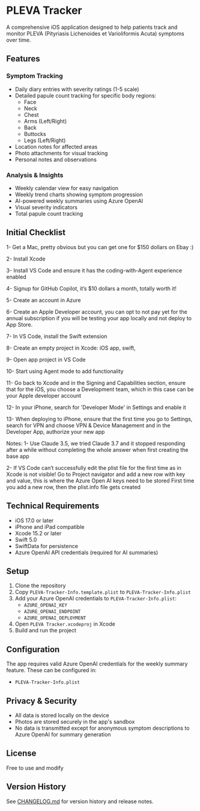 # PLEVA Tracker

A comprehensive iOS application designed to help patients track and monitor PLEVA (Pityriasis Lichenoides et Varioliformis Acuta) symptoms over time.

## Features

### Symptom Tracking
- Daily diary entries with severity ratings (1-5 scale)
- Detailed papule count tracking for specific body regions:
  - Face
  - Neck
  - Chest
  - Arms (Left/Right)
  - Back
  - Buttocks
  - Legs (Left/Right)
- Location notes for affected areas
- Photo attachments for visual tracking
- Personal notes and observations

### Analysis & Insights
- Weekly calendar view for easy navigation
- Weekly trend charts showing symptom progression
- AI-powered weekly summaries using Azure OpenAI
- Visual severity indicators
- Total papule count tracking

## Initial Checklist

1- Get a Mac, pretty obvious but you can get one for $150 dollars on Ebay :)

2- Install Xcode

3- Install VS Code and ensure it has the coding-with-Agent experience enabled

4- Signup for GitHub Copilot, it’s $10 dollars a month, totally worth it!

5- Create an account in Azure

6- Create an Apple Developer account, you can opt to not pay yet for the annual subscription if you will be testing your app locally and not deploy to App Store.

7- In VS Code, install the Swift extension

8- Create an empty project in Xcode: iOS app, swift, 

9- Open app project in VS Code

10- Start using Agent mode to add functionality

11- Go back to Xcode and in the Signing and Capabilities section, ensure that for the iOS, you choose a Development team, which in this case can be your Apple developer account

12- In your iPhone, search for 'Developer Mode' in Settings and enable it

13- When deploying to iPhone, ensure that the first time you go to Settings, search for VPN and choose VPN & Device Management and in the Developer App, authorize your new app

Notes:
1- Use Claude 3.5, we tried Claude 3.7 and it stopped responding after a while without completing the whole answer when first creating the base app

2- If VS Code can’t successfully edit the plist file for the first time as in Xcode is not visible!
  Go to Project navigator and add a new row with key and value, this is where the Azure Open AI keys need to be stored
  First time you add a new row, then the plist.info file gets created


## Technical Requirements

- iOS 17.0 or later
- iPhone and iPad compatible
- Xcode 15.2 or later
- Swift 5.0
- SwiftData for persistence
- Azure OpenAI API credentials (required for AI summaries)

## Setup

1. Clone the repository
2. Copy `PLEVA-Tracker-Info.template.plist` to `PLEVA-Tracker-Info.plist`
3. Add your Azure OpenAI credentials to `PLEVA-Tracker-Info.plist`:
   - `AZURE_OPENAI_KEY`
   - `AZURE_OPENAI_ENDPOINT`
   - `AZURE_OPENAI_DEPLOYMENT`
4. Open `PLEVA Tracker.xcodeproj` in Xcode
5. Build and run the project

## Configuration

The app requires valid Azure OpenAI credentials for the weekly summary feature. These can be configured in:
- `PLEVA-Tracker-Info.plist`

## Privacy & Security

- All data is stored locally on the device
- Photos are stored securely in the app's sandbox
- No data is transmitted except for anonymous symptom descriptions to Azure OpenAI for summary generation

## License

Free to use and modify

## Version History

See [CHANGELOG.md](CHANGELOG.md) for version history and release notes.
